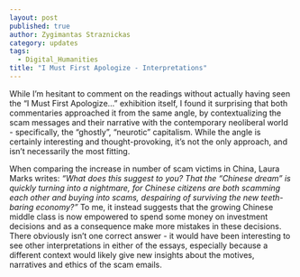 ```yaml
---
layout: post
published: true
author: Zygimantas Straznickas
category: updates
tags: 
  - Digital_Humanities
title: "I Must First Apologize - Interpretations"
---
```


While I’m hesitant to comment on the readings without actually having seen the “I Must First Apologize…” exhibition itself, I found it surprising that both commentaries approached it from the same angle, by contextualizing the scam messages and their narrative with the contemporary neoliberal world - specifically, the “ghostly”, “neurotic” capitalism. While the angle is certainly interesting and thought-provoking, it’s not the only approach, and isn’t necessarily the most fitting.

When comparing the increase in number of scam victims in China, Laura Marks writes: *“What does this suggest to you? That the “Chinese dream” is quickly turning into a nightmare, for Chinese citizens are both scamming each other and buying into scams, despairing of surviving the new teeth-baring economy?”* To me, it instead suggests that the growing Chinese middle class is now empowered to spend some money on investment decisions and as a consequence make more mistakes in these decisions. There obviously isn’t one correct answer - it would have been interesting to see other interpretations in either of the essays, especially because a different context would likely give new insights about the motives, narratives and ethics of the scam emails.
